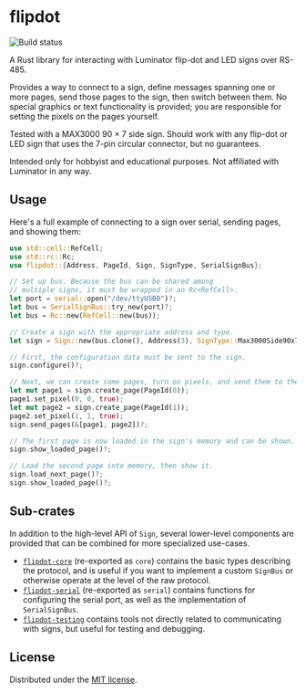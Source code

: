 # flipdot

![Build status](https://github.com/alusch/flipdot/workflows/build/badge.svg)

A Rust library for interacting with Luminator flip-dot and LED signs over RS-485.

Provides a way to connect to a sign, define messages spanning one or more pages, send those pages to the sign,
then switch between them. No special graphics or text functionality is provided; you are responsible for setting
the pixels on the pages yourself.

Tested with a MAX3000 90 × 7 side sign. Should work with any flip-dot or LED sign that uses the 7-pin circular
connector, but no guarantees.

Intended only for hobbyist and educational purposes. Not affiliated with Luminator in any way.

## Usage

Here's a full example of connecting to a sign over serial, sending pages, and showing them:

```rust
use std::cell::RefCell;
use std::rc::Rc;
use flipdot::{Address, PageId, Sign, SignType, SerialSignBus};

// Set up bus. Because the bus can be shared among
// multiple signs, it must be wrapped in an Rc<RefCell>.
let port = serial::open("/dev/ttyUSB0")?;
let bus = SerialSignBus::try_new(port)?;
let bus = Rc::new(RefCell::new(bus));

// Create a sign with the appropriate address and type.
let sign = Sign::new(bus.clone(), Address(3), SignType::Max3000Side90x7);

// First, the configuration data must be sent to the sign.
sign.configure()?;

// Next, we can create some pages, turn on pixels, and send them to the sign.
let mut page1 = sign.create_page(PageId(0));
page1.set_pixel(0, 0, true);
let mut page2 = sign.create_page(PageId(1));
page2.set_pixel(1, 1, true);
sign.send_pages(&[page1, page2])?;

// The first page is now loaded in the sign's memory and can be shown.
sign.show_loaded_page()?;

// Load the second page into memory, then show it.
sign.load_next_page()?;
sign.show_loaded_page()?;
```

## Sub-crates

In addition to the high-level API of `Sign`, several lower-level components are provided
that can be combined for more specialized use-cases.

- [`flipdot-core`] \(re-exported as `core`\) contains the basic types describing the protocol, and is useful
  if you want to implement a custom `SignBus` or otherwise operate at the level of the raw protocol.
- [`flipdot-serial`] \(re-exported as `serial`\) contains functions for configuring the serial port,
  as well as the implementation of `SerialSignBus`.
- [`flipdot-testing`] contains tools not directly related to communicating with signs,
  but useful for testing and debugging.

## License

Distributed under the [MIT license].

[`flipdot-core`]: /libs/core
[`flipdot-serial`]: /libs/serial
[`flipdot-testing`]: /libs/testing
[MIT license]: /LICENSE
